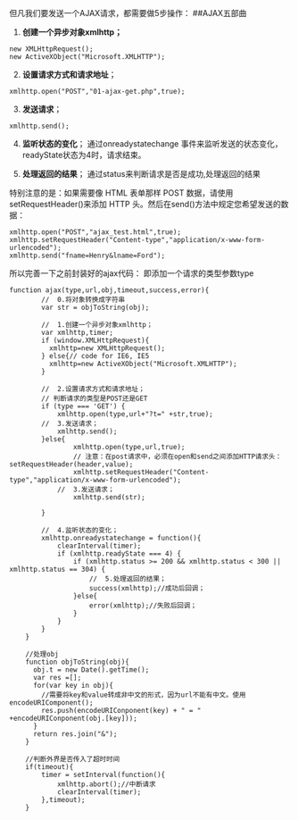但凡我们要发送一个AJAX请求，都需要做5步操作：
##AJAX五部曲
1. **创建一个异步对象xmlhttp；**
```
new XMLHttpRequest(); 
new ActiveXObject("Microsoft.XMLHTTP"); 
```

2. **设置请求方式和请求地址**；
```
xmlhttp.open("POST","01-ajax-get.php",true);
```
3. **发送请求**；
```
xmlhttp.send();
```
4. **监听状态的变化**；
通过onreadystatechange 事件来监听发送的状态变化，readyState状态为4时，请求结束。

5. **处理返回的结果**；
通过status来判断请求是否是成功,处理返回的结果

特别注意的是：如果需要像 HTML 表单那样 POST 数据，请使用setRequestHeader()来添加 HTTP 头。然后在send()方法中规定您希望发送的数据：
```
xmlhttp.open("POST","ajax_test.html",true); 
xmlhttp.setRequestHeader("Content-type","application/x-www-form-urlencoded"); 
xmlhttp.send("fname=Henry&lname=Ford");
```

所以完善一下之前封装好的ajax代码：
即添加一个请求的类型参数type
```
function ajax(type,url,obj,timeout,success,error){
        //  0.将对象转换成字符串
        var str = objToString(obj); 

        //  1.创建一个异步对象xmlhttp；
        var xmlhttp,timer; 
        if (window.XMLHttpRequest){
          xmlhttp=new XMLHttpRequest(); 
        } else{// code for IE6, IE5 
          xmlhttp=new ActiveXObject("Microsoft.XMLHTTP"); 
        }

        //  2.设置请求方式和请求地址； 
        // 判断请求的类型是POST还是GET
        if (type === 'GET') {
        	xmlhttp.open(type,url+"?t=" +str,true);
        //  3.发送请求；
            xmlhttp.send();
        }else{
        		xmlhttp.open(type,url,true);
        		// 注意：在post请求中，必须在open和send之间添加HTTP请求头：setRequestHeader(header,value);
           		xmlhttp.setRequestHeader("Content-type","application/x-www-form-urlencoded"); 
        	//  3.发送请求；
           		xmlhttp.send(str);

        }   

        //  4.监听状态的变化；
        xmlhttp.onreadystatechange = function(){
        	clearInterval(timer);
            if (xmlhttp.readyState === 4) {
                if (xmlhttp.status >= 200 && xmlhttp.status < 300 || xmlhttp.status == 304) {
                    //  5.处理返回的结果；
                    success(xmlhttp);//成功后回调；
                }else{
                    error(xmlhttp);//失败后回调；
                }                   
            }
        }
	}

	//处理obj 
	function objToString(obj){
	  obj.t = new Date().getTime();
	  var res =[];
	  for(var key in obj){
	  	//需要将key和value转成非中文的形式，因为url不能有中文。使用encodeURIComponent();
	    res.push(encodeURIConponent(key) + " = " +encodeURIConponent(obj.[key]));
	  }
	  return res.join("&");
	}

	//判断外界是否传入了超时时间
	if(timeout){
		timer = setInterval(function(){
			xmlhttp.abort();//中断请求
			clearInterval(timer);
		},timeout);
	}
```
